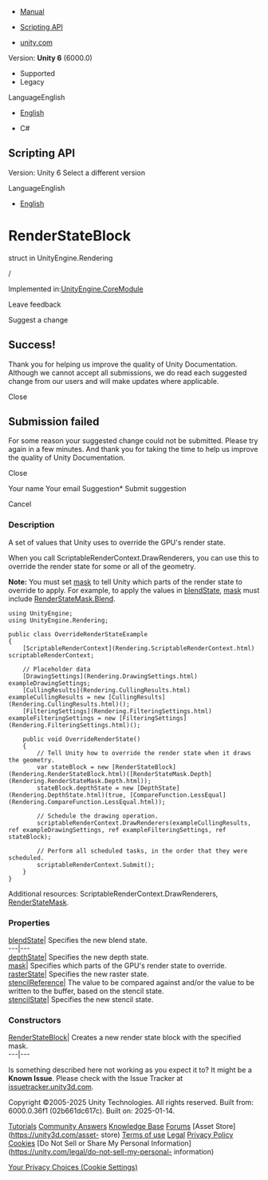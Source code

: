 [ ]()

  * [Manual](../Manual/index.html)
  * [Scripting API](../ScriptReference/index.html)

  * [unity.com](https://unity.com/)

Version: **Unity 6** (6000.0)

  * Supported
  * Legacy

LanguageEnglish

  * [English]()

  * C#

[ ](https://docs.unity3d.com)

## Scripting API

Version: Unity 6 Select a different version

LanguageEnglish

  * [English]()

# RenderStateBlock

struct in UnityEngine.Rendering

/

Implemented in:[UnityEngine.CoreModule](UnityEngine.CoreModule.html)

Leave feedback

Suggest a change

## Success!

Thank you for helping us improve the quality of Unity Documentation. Although
we cannot accept all submissions, we do read each suggested change from our
users and will make updates where applicable.

Close

## Submission failed

For some reason your suggested change could not be submitted. Please <a>try
again</a> in a few minutes. And thank you for taking the time to help us
improve the quality of Unity Documentation.

Close

Your name Your email Suggestion* Submit suggestion

Cancel

[ ]()

### Description

A set of values that Unity uses to override the GPU's render state.

When you call ScriptableRenderContext.DrawRenderers, you can use this to
override the render state for some or all of the geometry.  
  
**Note:** You must set [mask](Rendering.RenderStateBlock-mask.html) to tell
Unity which parts of the render state to override to apply. For example, to
apply the values in [blendState](Rendering.RenderStateBlock-blendState.html),
[mask](Rendering.RenderStateBlock-mask.html) must include
[RenderStateMask.Blend](Rendering.RenderStateMask.Blend.html).

    
    
    using UnityEngine;
    using UnityEngine.Rendering;  
      
    public class OverrideRenderStateExample
    {
        [ScriptableRenderContext](Rendering.ScriptableRenderContext.html) scriptableRenderContext;  
      
        // Placeholder data
        [DrawingSettings](Rendering.DrawingSettings.html) exampleDrawingSettings;
        [CullingResults](Rendering.CullingResults.html) exampleCullingResults = new [CullingResults](Rendering.CullingResults.html)();
        [FilteringSettings](Rendering.FilteringSettings.html) exampleFilteringSettings = new [FilteringSettings](Rendering.FilteringSettings.html)();  
      
        public void OverrideRenderState()
        {
            // Tell Unity how to override the render state when it draws the geometry.
            var stateBlock = new [RenderStateBlock](Rendering.RenderStateBlock.html)([RenderStateMask.Depth](Rendering.RenderStateMask.Depth.html));
            stateBlock.depthState = new [DepthState](Rendering.DepthState.html)(true, [CompareFunction.LessEqual](Rendering.CompareFunction.LessEqual.html));  
      
            // Schedule the drawing operation.
            scriptableRenderContext.DrawRenderers(exampleCullingResults, ref exampleDrawingSettings, ref exampleFilteringSettings, ref stateBlock);  
      
            // Perform all scheduled tasks, in the order that they were scheduled.
            scriptableRenderContext.Submit();
        }
    }
    

Additional resources: ScriptableRenderContext.DrawRenderers,
[RenderStateMask](Rendering.RenderStateMask.html).

### Properties

[blendState](Rendering.RenderStateBlock-blendState.html)| Specifies the new
blend state.  
---|---  
[depthState](Rendering.RenderStateBlock-depthState.html)| Specifies the new
depth state.  
[mask](Rendering.RenderStateBlock-mask.html)| Specifies which parts of the
GPU's render state to override.  
[rasterState](Rendering.RenderStateBlock-rasterState.html)| Specifies the new
raster state.  
[stencilReference](Rendering.RenderStateBlock-stencilReference.html)| The
value to be compared against and/or the value to be written to the buffer,
based on the stencil state.  
[stencilState](Rendering.RenderStateBlock-stencilState.html)| Specifies the
new stencil state.  
  
### Constructors

[RenderStateBlock](Rendering.RenderStateBlock-ctor.html)| Creates a new render
state block with the specified mask.  
---|---  
  
Is something described here not working as you expect it to? It might be a
**Known Issue**. Please check with the Issue Tracker at
[issuetracker.unity3d.com](https://issuetracker.unity3d.com).

Copyright ©2005-2025 Unity Technologies. All rights reserved. Built from:
6000.0.36f1 (02b661dc617c). Built on: 2025-01-14.

[Tutorials](https://unity3d.com/learn) [Community
Answers](https://answers.unity3d.com) [Knowledge
Base](https://support.unity3d.com/hc/en-us)
[Forums](https://forum.unity3d.com) [Asset Store](https://unity3d.com/asset-
store) [Terms of use](https://docs.unity3d.com/Manual/TermsOfUse.html)
[Legal](https://unity.com/legal) [Privacy
Policy](https://unity.com/legal/privacy-policy)
[Cookies](https://unity.com/legal/cookie-policy) [Do Not Sell or Share My
Personal Information](https://unity.com/legal/do-not-sell-my-personal-
information)

[Your Privacy Choices (Cookie Settings)](javascript:void\(0\);)

